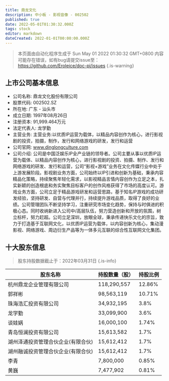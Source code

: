```yaml
---
title: 鼎龙文化
description: 中小板 - 影视音像 - 002502
published: true
date: 2022-05-01T01:30:32.000Z
tags: stock
editor: markdown
dateCreated: 2022-01-01T00:00:00.000Z
---
```


> 本页面由自动化程序生成于 Sun May 01 2022 01:30:32 GMT+0800
> 内容可能存在错误，如有bug请提交issue至：https://github.com/Eroleice/doc-pi/issues
{.is-warning}

## 上市公司基本信息
- 公司名称: 鼎龙文化股份有限公司
- 股票代码: 002502.SZ
- 所在地: 广东 - 汕头市
- 成立日期: 1997年08月26日
- 注册资本: 91,999.464万元
- 法定代表人: 龙学勤
- 主营业务: 主营业务:以优质IP运营为载体，以精品内容创作为核心，进行影视剧的投资，拍摄，制作，发行和网络游戏的研发，发行和运营
- 公司官网: www.dinglongculture.com
- 公司介绍: 公司是中国泛娱乐IP全产业链的领导者。公司主要从事以优质IP运营为载体、以精品内容创作为核心，进行影视剧的投资、拍摄、制作、发行和网络游戏的研发、发行和运营，公司“影视+游戏”业务在文化传媒行业中处于上游发展阶段。影视剧业务方面，公司始终以IP引进和创新为基础，秉承内容精品化策略，持续聚焦年轻化需求，以影视精品言情内容创作为立足之本，扎实新颖的创造根底和务实聚焦目标客户的创作风格获得了市场的高度认可。游戏业务方面，公司立足于精品游戏研发和运营思路，基于知名IP游戏的成功研发经验，坚持研发、自营与代理并行，持续提升游戏品质，取得了良好的业绩。公司管理团队不断坚持学习，注重研究市场变化趋势，保持与时俱进的积极心态。同时收纳新进入公司中/高层队伍，努力营造创新和开放的氛围，树立标杆，努力赶超。公司立足深圳，放眼全球，秉承传递快乐文化的宗旨，致力于打造基于互联网文化，以优质IP运营为载体，以内容创新为核心，集动漫影视、网络游戏、周边衍生产品等为一体多元互联的综合性互联网文化集团。


## 十大股东信息
> 股东持股数据截止于：2022年03月31日
{.is-info}

| 股东名称 | 持股数量（股） | 持股比例 |
| --- | --- | --- |
| 杭州鼎龙企业管理有限公司 | 118,290,557 | 12.86% |
| 郭祥彬 | 98,563,119 | 10.71% |
| 珠海浩汇投资有限公司 | 34,932,195 | 3.8% |
| 龙学勤 | 33,099,900 | 3.6% |
| 谈娃娲 | 16,000,100 | 1.74% |
| 青岛恒澜投资有限公司 | 15,613,582 | 1.7% |
| 湖州泽通投资管理合伙企业(有限合伙) | 15,612,412 | 1.7% |
| 湖州融诚投资管理合伙企业(有限合伙) | 15,612,412 | 1.7% |
| 李青 | 7,800,000 | 0.85% |
| 黄巍 | 7,477,902 | 0.81% |




